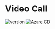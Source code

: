 # Video Call

![version](https://img.shields.io/badge/version-1.0.0-blue.svg)
[![Azure CD](https://github.com/rodrigocrespin/video-call/actions/workflows/cd.yml/badge.svg?branch=master)](https://github.com/rodrigocrespin/video-call/actions/workflows/cd.yml)
